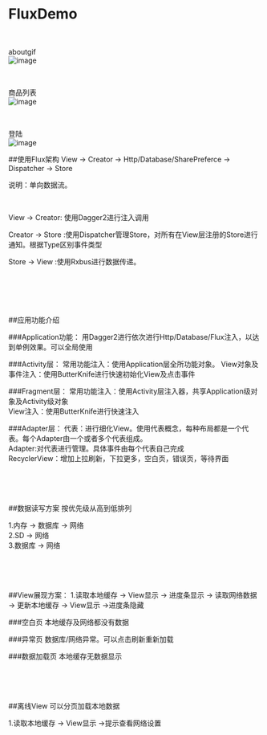 # FluxDemo

<br>

  aboutgif
<br>
![image](https://github.com/yuhanghate/FluxDemo/blob/master/art/about.gif )

<br>

  商品列表
<br>
![image](https://github.com/yuhanghate/FluxDemo/blob/master/art/GoodsList.gif )

<br>

  登陆
<br>
![image](https://github.com/yuhanghate/FluxDemo/blob/master/art/login.gif )

##使用Flux架构
View -> Creator -> Http/Database/SharePreferce -> Dispatcher -> Store
  
  说明：单向数据流。

<br>

  View -> Creator: 使用Dagger2进行注入调用
<br>


  Creator -> Store :使用Dispatcher管理Store，对所有在View层注册的Store进行通知。根据Type区别事件类型
<br>


  Store -> View :使用Rxbus进行数据传递。

<br>
<br>
<br>
<br>

##应用功能介绍



###Application功能：
  用Dagger2进行依次进行Http/Database/Flux注入，以达到单例效果。可以全局使用<br>



###Activity层：
  常用功能注入：使用Application层全所功能对象。
  View对象及事件注入：使用ButterKnife进行快速初始化View及点击事件<br>



###Fragment层：
  常用功能注入：使用Activity层注入器，共享Application级对象及Activity级对象<br>
  View注入：使用ButterKnife进行快速注入<br>



###Adapter层：
  代表：进行细化View。使用代表概念，每种布局都是一个代表。每个Adapter由一个或者多个代表组成。<br>
  Adapter:对代表进行管理。具体事件由每个代表自己完成<br>
  RecyclerView：增加上拉刷新，下拉更多，空白页，错误页，等待界面<br>


<br>
<br>
<br>

##数据读写方案
  按优先级从高到低排列<br>

  1.内存 -> 数据库 -> 网络 <br>
  2.SD -> 网络 <br>
  3.数据库 -> 网络 <br>

<br>
<br>
<br>


##View展现方案：
  1.读取本地缓存 -> View显示 -> 进度条显示 -> 读取网络数据 -> 更新本地缓存 -> View显示 ->进度条隐藏 <br>

###空白页
  本地缓存及网络都没有数据<br>

###异常页
  数据库/网络异常。可以点击刷新重新加载<br>

###数据加载页
  本地缓存无数据显示<br>

<br>
<br>
<br>

##离线View
可以分页加载本地数据<br>

  1.读取本地缓存 -> View显示 ->提示查看网络设置<br>

  
